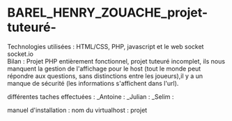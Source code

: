 # BAREL_HENRY_ZOUACHE_projet-tuteuré-

Technologies utilisées : HTML/CSS, PHP, javascript et le web socket socket.io 	
Bilan : Projet PHP entièrement fonctionnel, projet tuteuré incomplet, ils nous manquent la gestion de l'affichage pour le host (tout le monde peut répondre aux questions, sans distinctions entre les joueurs),il y a un manque de sécurité (les informations s'affichent dans l'url).

différentes taches effectuées : 
_Antoine : 
_Julian : 
_Selim :  


manuel d'installation :
nom du virtualhost : projet 
